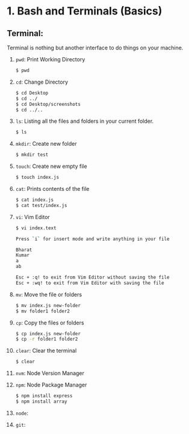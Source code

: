 # **1. Bash and Terminals (Basics)**

## Terminal:

Terminal is nothing but another interface to do things on your machine.

1. `pwd`: Print Working Directory

   ```sh
   $ pwd
   ```

2. `cd`: Change Directory

   ```sh
   $ cd Desktop
   $ cd ../
   $ cd Desktop/screenshots
   $ cd ../..
   ```

3. `ls`: Listing all the files and folders in your current folder.

   ```sh
   $ ls
   ```

4. `mkdir`: Create new folder

   ```sh
   $ mkdir test
   ```

5. `touch`: Create new empty file

   ```sh
   $ touch index.js
   ```

6. `cat`: Prints contents of the file

   ```sh
   $ cat index.js
   $ cat test/index.js
   ```

7. `vi`: Vim Editor

   ```sh
   $ vi index.text

   Press `i` for insert mode and write anything in your file

   Bharat
   Kumar
   a
   ab

   Esc + :q! to exit from Vim Editor without saving the file
   Esc + :wq! to exit from Vim Editor with saving the file
   ```

8. `mv`: Move the file or folders

   ```sh
   $ mv index.js new-folder
   $ mv folder1 folder2
   ```

9. `cp`: Copy the files or folders

   ```sh
   $ cp index.js new-folder
   $ cp -r folder1 folder2
   ```

10. `clear`: Clear the terminal

    ```sh
    $ clear
    ```

11. `nvm`: Node Version Manager

12. `npm`: Node Package Manager

    ```sh
    $ npm install express
    $ npm install array
    ```

13. `node`:

14. `git`:
